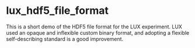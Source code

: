 # lux_hdf5_file_format

This is a short demo of the HDF5 file format for the LUX experiment. LUX used an opaque and inflexible custom binary format, and adopting a flexible self-describing standard is a good improvement.
